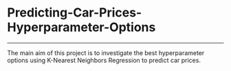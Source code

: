 # Predicting-Car-Prices-Hyperparameter-Options
***
The main aim of this project is to investigate the best hyperparameter options using K-Nearest Neighbors Regression to predict car prices.

